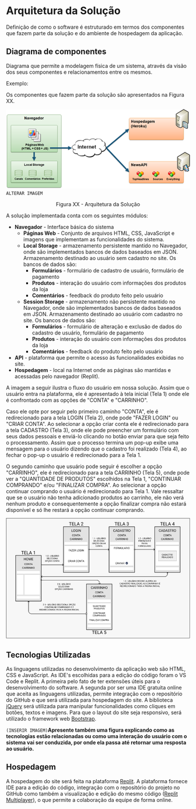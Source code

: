 # Arquitetura da Solução

Definição de como o software é estruturado em termos dos componentes que fazem parte da solução e do ambiente de hospedagem da aplicação.

## Diagrama de componentes

Diagrama que permite a modelagem física de um sistema, através da visão dos seus componentes e relacionamentos entre os mesmos.

Exemplo: 

Os componentes que fazem parte da solução são apresentados na Figura XX.

![Diagrama de Componentes](img/componentes.png)
`ALTERAR IMAGEM`
<center>Figura XX - Arquitetura da Solução</center>

A solução implementada conta com os seguintes módulos:
- **Navegador** - Interface básica do sistema  
  - **Páginas Web** - Conjunto de arquivos HTML, CSS, JavaScript e imagens que implementam as funcionalidades do sistema.
   - **Local Storage** - armazenamento persistente mantido no Navegador, onde são implementados bancos de dados baseados em JSON. Armazenamento destinado ao usuário sem cadastro no site. Os bancos de dados são: 
     - **Formulários** - formulário de cadastro de usuário, formulário de pagamento
     - **Produtos** - interação do usuário com informações dos produtos da loja
     - **Comentários** - feedback do produto feito pelo usuário
   - **Session Storage** - armazenamento não persistente mantido no Navegador, onde são implementados bancos de dados baseados em JSON. Armazenamento destinado ao usuário com cadastro no site. Os bancos de dados são: 
     - **Formulários** - formulário de alteração e exclusão de dados do cadastro de usuário, formulário de pagamento
     - **Produtos** - interação do usuário com informações dos produtos da loja
     - **Comentários** - feedback do produto feito pelo usuário
- **API** - plataforma que permite o acesso às funcionalidades exibidas no site.
- **Hospedagem** - local na Internet onde as páginas são mantidas e acessadas pelo navegador (Replit).

A imagem a seguir ilustra o fluxo do usuário em nossa solução. Assim que o usuário entra na plataforma, ele é apresentado à tela inicial (Tela 1) onde ele é confrontado com as opções de "CONTA" e "CARRINHO".

Caso ele opte por seguir pelo primeiro caminho "CONTA", ele é redirecionado para a tela LOGIN (Tela 2), onde pode "FAZER LOGIN" ou "CRIAR CONTA". Ao selecionar a opção criar conta ele é redirecionado para a tela CADASTRO (Tela 3), onde ele pode preencher um formulário com seus dados pessoais e enviá-lo clicando no botão enviar para que seja feito o processamento. Assim que o processo termina um pop-up exibe uma mensagem para o usuário dizendo que o cadastro foi realizado (Tela 4), ao fechar o pop-up o usuário é redirecionado para a Tela 1.

O segundo caminho que usuário pode seguir é escolher a opção "CARRINHO", ele é redirecionado para a tela CARRINHO (Tela 5), onde pode ver a "QUANTIDADE DE PRODUTOS" escolhidos na Tela 1, "CONTINUAR COMPRANDO" e/ou "FINALIZAR COMPRA". Ao selecionar a opção continuar comprando o usuário é redirecionado para Tela 1. Vale ressaltar que se o usuário não tenha adicionado produtos ao carrinho, ele não verá nenhum produto e consequentemente a opção finalizar compra não estará disponível e só lhe restará a opção continuar comprando.

![Exemplo de UserFlow](img/Loja-Roupas-User-Flow-Telas.png)


## Tecnologias Utilizadas

As linguagens utilizadas no desenvolvimento da aplicação web são HTML, CSS e JavaScript. As IDE's escolhidas para a edição do código foram o VS Code e Replit. A primeira pelo fato de ter extensões úteis para o desenvolvimento do software. A segunda por ser uma IDE gratuita online que aceita as linguagens utilizadas, permite integração com o repositório do GitHub e que será utilizada para hospedagem do site. A biblioteca [jQuery](https://jquery.com/) será utilizada para manipular funcionalidades como cliques em botões, textos e imagens. Para que o layout do site seja responsivo, será utilizado o framework web [Bootstrap](https://getbootstrap.com/).

`(INSERIR IMAGEM)`**Apresente também uma figura explicando como as tecnologias estão relacionadas ou como uma interação do usuário com o sistema vai ser conduzida, por onde ela passa até retornar uma resposta ao usuário.**


## Hospedagem

A hospedagem do site será feita na plataforma [Replit](https://replit.com/). A plataforma fornece IDE para a edição do código, integração com o repositório do projeto no GitHub como também a visualização e edição do mesmo código ([Replit Multiplayer](https://blog.replit.com/multi)), o que permite a colaboração da equipe de forma online.
